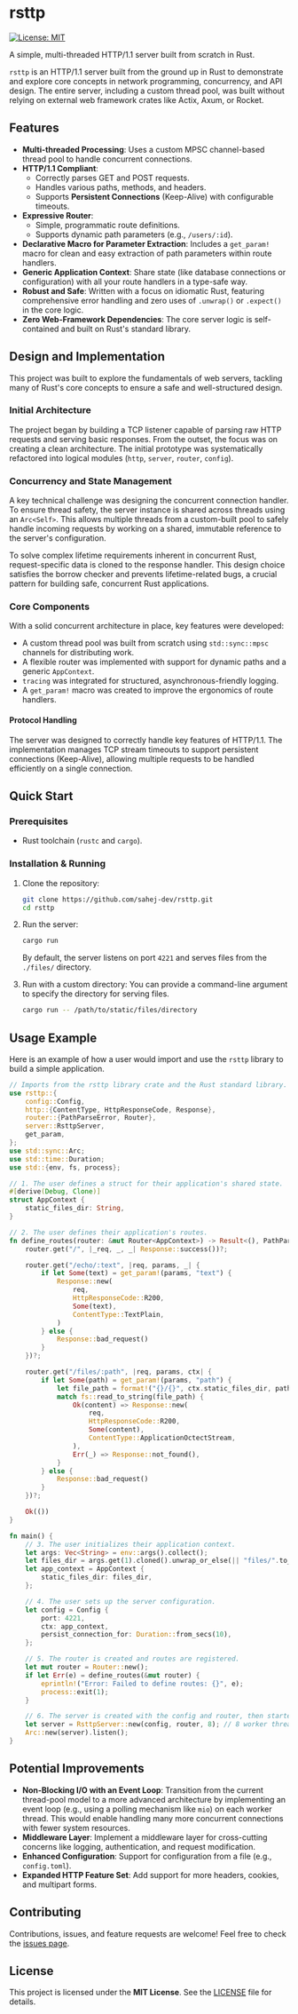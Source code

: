 # rsttp

[![License: MIT](https://img.shields.io/badge/License-MIT-yellow.svg)](https://opensource.org/licenses/MIT)

A simple, multi-threaded HTTP/1.1 server built from scratch in Rust.

`rsttp` is an HTTP/1.1 server built from the ground up in Rust to demonstrate and explore core concepts in network programming, concurrency, and API design. The entire server, including a custom thread pool, was built without relying on external web framework crates like Actix, Axum, or Rocket.

## Features

* **Multi-threaded Processing**: Uses a custom MPSC channel-based thread pool to handle concurrent connections.
* **HTTP/1.1 Compliant**:
  * Correctly parses GET and POST requests.
  * Handles various paths, methods, and headers.
  * Supports **Persistent Connections** (Keep-Alive) with configurable timeouts.
* **Expressive Router**:
  * Simple, programmatic route definitions.
  * Supports dynamic path parameters (e.g., `/users/:id`).
* **Declarative Macro for Parameter Extraction**: Includes a `get_param!` macro for clean and easy extraction of path parameters within route handlers.
* **Generic Application Context**: Share state (like database connections or configuration) with all your route handlers in a type-safe way.
* **Robust and Safe**: Written with a focus on idiomatic Rust, featuring comprehensive error handling and zero uses of `.unwrap()` or `.expect()` in the core logic.
* **Zero Web-Framework Dependencies**: The core server logic is self-contained and built on Rust's standard library.

## Design and Implementation

This project was built to explore the fundamentals of web servers, tackling many of Rust's core concepts to ensure a safe and well-structured design.

### Initial Architecture

The project began by building a TCP listener capable of parsing raw HTTP requests and serving basic responses. From the outset, the focus was on creating a clean architecture. The initial prototype was systematically refactored into logical modules (`http`, `server`, `router`, `config`).

### Concurrency and State Management

A key technical challenge was designing the concurrent connection handler. To ensure thread safety, the server instance is shared across threads using an `Arc<Self>`. This allows multiple threads from a custom-built pool to safely handle incoming requests by working on a shared, immutable reference to the server's configuration.

To solve complex lifetime requirements inherent in concurrent Rust, request-specific data is cloned to the response handler. This design choice satisfies the borrow checker and prevents lifetime-related bugs, a crucial pattern for building safe, concurrent Rust applications.

### Core Components

With a solid concurrent architecture in place, key features were developed:

* A custom thread pool was built from scratch using `std::sync::mpsc` channels for distributing work.
* A flexible router was implemented with support for dynamic paths and a generic `AppContext`.
* `tracing` was integrated for structured, asynchronous-friendly logging.
* A `get_param!` macro was created to improve the ergonomics of route handlers.

#### Protocol Handling

The server was designed to correctly handle key features of HTTP/1.1. The implementation manages TCP stream timeouts to support persistent connections (Keep-Alive), allowing multiple requests to be handled efficiently on a single connection.

## Quick Start

### Prerequisites

* Rust toolchain (`rustc` and `cargo`).

### Installation & Running

1.  Clone the repository:
    ```sh
    git clone https://github.com/sahej-dev/rsttp.git
    cd rsttp
    ```

2.  Run the server:
    ```sh
    cargo run
    ```
    By default, the server listens on port `4221` and serves files from the `./files/` directory.

3.  Run with a custom directory:
    You can provide a command-line argument to specify the directory for serving files.
    ```sh
    cargo run -- /path/to/static/files/directory
    ```

## Usage Example

Here is an example of how a user would import and use the `rsttp` library to build a simple application.

```rust
// Imports from the rsttp library crate and the Rust standard library.
use rsttp::{
    config::Config,
    http::{ContentType, HttpResponseCode, Response},
    router::{PathParseError, Router},
    server::RsttpServer,
    get_param,
};
use std::sync::Arc;
use std::time::Duration;
use std::{env, fs, process};

// 1. The user defines a struct for their application's shared state.
#[derive(Debug, Clone)]
struct AppContext {
    static_files_dir: String,
}

// 2. The user defines their application's routes.
fn define_routes(router: &mut Router<AppContext>) -> Result<(), PathParseError> {
    router.get("/", |_req, _, _| Response::success())?;

    router.get("/echo/:text", |req, params, _| {
        if let Some(text) = get_param!(params, "text") {
            Response::new(
                req,
                HttpResponseCode::R200,
                Some(text),
                ContentType::TextPlain,
            )
        } else {
            Response::bad_request()
        }
    })?;

    router.get("/files/:path", |req, params, ctx| {
        if let Some(path) = get_param!(params, "path") {
            let file_path = format!("{}/{}", ctx.static_files_dir, path);
            match fs::read_to_string(file_path) {
                Ok(content) => Response::new(
                    req,
                    HttpResponseCode::R200,
                    Some(content),
                    ContentType::ApplicationOctectStream,
                ),
                Err(_) => Response::not_found(),
            }
        } else {
            Response::bad_request()
        }
    })?;

    Ok(())
}

fn main() {
    // 3. The user initializes their application context.
    let args: Vec<String> = env::args().collect();
    let files_dir = args.get(1).cloned().unwrap_or_else(|| "files/".to_string());
    let app_context = AppContext {
        static_files_dir: files_dir,
    };

    // 4. The user sets up the server configuration.
    let config = Config {
        port: 4221,
        ctx: app_context,
        persist_connection_for: Duration::from_secs(10),
    };

    // 5. The router is created and routes are registered.
    let mut router = Router::new();
    if let Err(e) = define_routes(&mut router) {
        eprintln!("Error: Failed to define routes: {}", e);
        process::exit(1);
    }

    // 6. The server is created with the config and router, then started.
    let server = RsttpServer::new(config, router, 8); // 8 worker threads
    Arc::new(server).listen();
}
```

## Potential Improvements

* **Non-Blocking I/O with an Event Loop**: Transition from the current thread-pool model to a more advanced architecture by implementing an event loop (e.g., using a polling mechanism like `mio`) on each worker thread. This would enable handling many more concurrent connections with fewer system resources.
* **Middleware Layer**: Implement a middleware layer for cross-cutting concerns like logging, authentication, and request modification.
* **Enhanced Configuration**: Support for configuration from a file (e.g., `config.toml`).
* **Expanded HTTP Feature Set**: Add support for more headers, cookies, and multipart forms.

## Contributing

Contributions, issues, and feature requests are welcome! Feel free to check the [issues page](https://github.com/sahej-dev/rsttp/issues).

## License

This project is licensed under the **MIT License**. See the [LICENSE](LICENSE) file for details.
